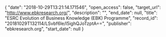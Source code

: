 {
  "date": "2018-10-29T13:21:14.171546", 
  "open_access": false, 
  "target_url": "http://www.ebkresearch.org/", 
  "description": "", 
  "end_date": null, 
  "title": "ESRC Evolution of Business Knowledge (EBK) Programme", 
  "record_id": "20181029T132114/LSvbf6le/l5ighQJoTzptA==", 
  "publisher": "ebkresearch.org", 
  "start_date": null
}


